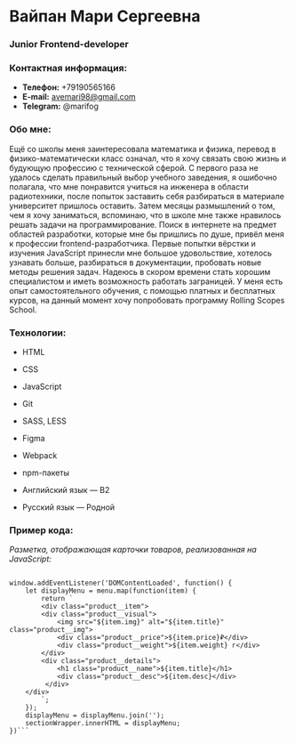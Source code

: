 # Вайпан Мари Сергеевна
### Junior Frontend-developer
### Контактная информация:
* **Телефон:** +79190565166
* **E-mail:** avemari98@gmail.com
* **Telegram:** @marifog

### Обо мне:
Ещё со школы меня заинтересовала математика и физика, перевод в физико-математически класс означал, что я хочу связать свою жизнь и будующую профессию с технической сферой. С первого раза не удалось сделать правильный выбор учебного заведения, я ошибочно полагала, что мне понравится учиться на инженера в области радиотехники, после попыток заставить себя разбираться в материале университет пришлось оставить. Затем месяцы размышлений о том, чем я хочу заниматься, вспоминаю, что в школе мне также нравилось решать задачи на программирование. Поиск в интернете на предмет областей разработки, которые мне бы пришлись по душе, привёл меня к профессии frontend-разработчика. Первые попытки вёрстки и изучения JavaScript принесли мне большое удовольствие, хотелось узнавать больше, разбираться в документации, пробовать новые методы решения задач. Надеюсь в скором времени стать хорошим специалистом и иметь возможность работать заграницей.
У меня есть опыт самостоятельного обучения, с помощью платных и бесплатных курсов, на данный момент хочу попробовать программу Rolling Scopes School.

### Технологии:
* HTML
* CSS
* JavaScript
* Git
* SASS, LESS
* Figma
* Webpack
* npm-пакеты
 
* Английский язык — B2
* Русский язык — Родной

### Пример кода:
*Разметка, отображающая карточки товаров, реализованная на JavaScript:*
```const sectionWrapper = document.querySelector('.products__wrapper');

window.addEventListener('DOMContentLoaded', function() {
    let displayMenu = menu.map(function(item) {
        return `
        <div class="product__item">
        <div class="product__visual">                        
            <img src="${item.img}" alt="${item.title}" class="product__img">
            <div class="product__price">${item.price}₽</div>
            <div class="product__weight">${item.weight} г</div>
        </div>
        <div class="product__details">
            <h1 class="product__name">${item.title}</h1>
            <div class="product__desc">${item.desc}</div>
         </div>
    </div>
        `;
    });
    displayMenu = displayMenu.join('');
    sectionWrapper.innerHTML = displayMenu;
})```